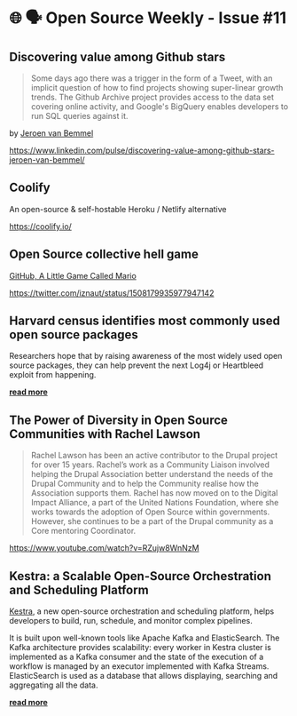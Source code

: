 # 🌐 🗣️ Open Source Weekly - Issue #11

## Discovering value among Github stars

> Some days ago there was a trigger in the form of a Tweet, with an implicit question of how to find projects showing super-linear growth trends. The Github Archive project provides access to the data set covering online activity, and Google's BigQuery enables developers to run SQL queries against it.

by [Jeroen van Bemmel](https://www.linkedin.com/in/jeroenvbemmel/)

https://www.linkedin.com/pulse/discovering-value-among-github-stars-jeroen-van-bemmel/

## Coolify

An open-source & self-hostable Heroku / Netlify alternative

https://coolify.io/

## Open Source collective hell game

[GitHub, A Little Game Called Mario](https://github.com/a-little-org-called-mario/a-little-game-called-mario)

https://twitter.com/iznaut/status/1508179935977947142

## Harvard census identifies most commonly used open source packages

Researchers hope that by raising awareness of the most widely used open source packages, they can help prevent the next Log4j or Heartbleed exploit from happening.

[**read more**](https://www.infoworld.com/article/3652268/harvard-census-identifies-most-commonly-used-open-source-packages.html)

## The Power of Diversity in Open Source Communities with Rachel Lawson

> Rachel Lawson has been an active contributor to the Drupal project for over 15 years. Rachel’s work as a Community Liaison involved helping the Drupal Association better understand the needs of the Drupal Community and to help the Community realise how the Association supports them.
> Rachel has now moved on to the Digital Impact Alliance, a part of the United Nations Foundation, where she works towards the adoption of Open Source within governments. However, she continues to be a part of the Drupal community as a Core mentoring Coordinator.

https://www.youtube.com/watch?v=RZujw8WnNzM

## Kestra: a Scalable Open-Source Orchestration and Scheduling Platform

[Kestra](https://github.com/kestra-io/kestra), a new open-source orchestration and scheduling platform, helps developers to build, run, schedule, and monitor complex pipelines.

It is built upon well-known tools like Apache Kafka and ElasticSearch. The Kafka architecture provides scalability: every worker in Kestra cluster is implemented as a Kafka consumer and the state of the execution of a workflow is managed by an executor implemented with Kafka Streams. ElasticSearch is used as a database that allows displaying, searching and aggregating all the data.

[**read more**](https://www.infoq.com/news/2022/03/kestra-orchestration-platform/)
